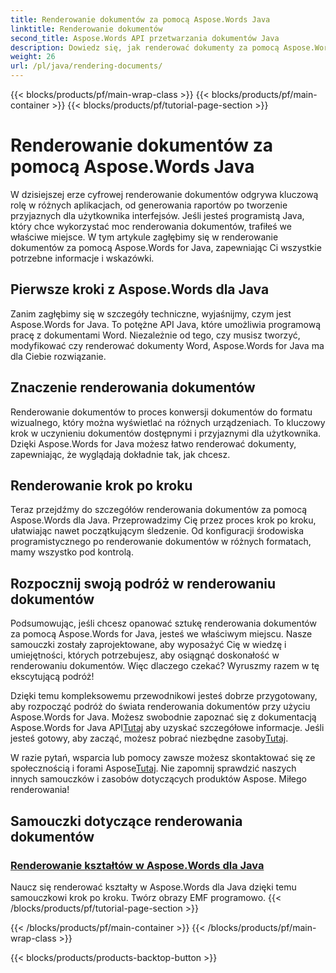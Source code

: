 ```yaml
---
title: Renderowanie dokumentów za pomocą Aspose.Words Java
linktitle: Renderowanie dokumentów
second_title: Aspose.Words API przetwarzania dokumentów Java
description: Dowiedz się, jak renderować dokumenty za pomocą Aspose.Words for Java w tym kompleksowym samouczku. Uzyskaj wskazówki krok po kroku, porady i przykłady dotyczące wydajnego renderowania dokumentów.
weight: 26
url: /pl/java/rendering-documents/
---
```


{{< blocks/products/pf/main-wrap-class >}}
{{< blocks/products/pf/main-container >}}
{{< blocks/products/pf/tutorial-page-section >}}

# Renderowanie dokumentów za pomocą Aspose.Words Java


W dzisiejszej erze cyfrowej renderowanie dokumentów odgrywa kluczową rolę w różnych aplikacjach, od generowania raportów po tworzenie przyjaznych dla użytkownika interfejsów. Jeśli jesteś programistą Java, który chce wykorzystać moc renderowania dokumentów, trafiłeś we właściwe miejsce. W tym artykule zagłębimy się w renderowanie dokumentów za pomocą Aspose.Words for Java, zapewniając Ci wszystkie potrzebne informacje i wskazówki.

## Pierwsze kroki z Aspose.Words dla Java

Zanim zagłębimy się w szczegóły techniczne, wyjaśnijmy, czym jest Aspose.Words for Java. To potężne API Java, które umożliwia programową pracę z dokumentami Word. Niezależnie od tego, czy musisz tworzyć, modyfikować czy renderować dokumenty Word, Aspose.Words for Java ma dla Ciebie rozwiązanie.

## Znaczenie renderowania dokumentów

Renderowanie dokumentów to proces konwersji dokumentów do formatu wizualnego, który można wyświetlać na różnych urządzeniach. To kluczowy krok w uczynieniu dokumentów dostępnymi i przyjaznymi dla użytkownika. Dzięki Aspose.Words for Java możesz łatwo renderować dokumenty, zapewniając, że wyglądają dokładnie tak, jak chcesz.

## Renderowanie krok po kroku

Teraz przejdźmy do szczegółów renderowania dokumentów za pomocą Aspose.Words dla Java. Przeprowadzimy Cię przez proces krok po kroku, ułatwiając nawet początkującym śledzenie. Od konfiguracji środowiska programistycznego po renderowanie dokumentów w różnych formatach, mamy wszystko pod kontrolą.

## Rozpocznij swoją podróż w renderowaniu dokumentów

Podsumowując, jeśli chcesz opanować sztukę renderowania dokumentów za pomocą Aspose.Words for Java, jesteś we właściwym miejscu. Nasze samouczki zostały zaprojektowane, aby wyposażyć Cię w wiedzę i umiejętności, których potrzebujesz, aby osiągnąć doskonałość w renderowaniu dokumentów. Więc dlaczego czekać? Wyruszmy razem w tę ekscytującą podróż!

 Dzięki temu kompleksowemu przewodnikowi jesteś dobrze przygotowany, aby rozpocząć podróż do świata renderowania dokumentów przy użyciu Aspose.Words for Java. Możesz swobodnie zapoznać się z dokumentacją Aspose.Words for Java API[Tutaj](https://reference.aspose.com/words/java/) aby uzyskać szczegółowe informacje. Jeśli jesteś gotowy, aby zacząć, możesz pobrać niezbędne zasoby[Tutaj](https://releases.aspose.com/words/java/).

 W razie pytań, wsparcia lub pomocy zawsze możesz skontaktować się ze społecznością i forami Aspose[Tutaj](https://forum.aspose.com/). Nie zapomnij sprawdzić naszych innych samouczków i zasobów dotyczących produktów Aspose. Miłego renderowania!

## Samouczki dotyczące renderowania dokumentów
### [Renderowanie kształtów w Aspose.Words dla Java](./rendering-shapes/)
Naucz się renderować kształty w Aspose.Words dla Java dzięki temu samouczkowi krok po kroku. Twórz obrazy EMF programowo.
{{< /blocks/products/pf/tutorial-page-section >}}

{{< /blocks/products/pf/main-container >}}
{{< /blocks/products/pf/main-wrap-class >}}

{{< blocks/products/products-backtop-button >}}
